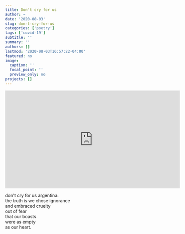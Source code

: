 ```yaml
---
title: Don't cry for us
author: ~
date: '2020-08-03'
slug: don-t-cry-for-us
categories: ['poetry']
tags: ['covid-19']
subtitle: ''
summary: ''
authors: []
lastmod: '2020-08-03T16:57:22-04:00'
featured: no
image:
  caption: ''
  focal_point: ''
  preview_only: no
projects: []
---
```



<iframe width="560" height="315" src="https://www.youtube.com/embed/kwkvTBgTO7A" frameborder="0" allow="accelerometer; autoplay; encrypted-media; gyroscope; picture-in-picture" allowfullscreen></iframe>

don't cry for us argentina.</br>
the truth is we chose ignorance</br>
and embraced cruelty</br>
out of fear</br>
that our boasts</br>
were as empty</br>
as our heart.
